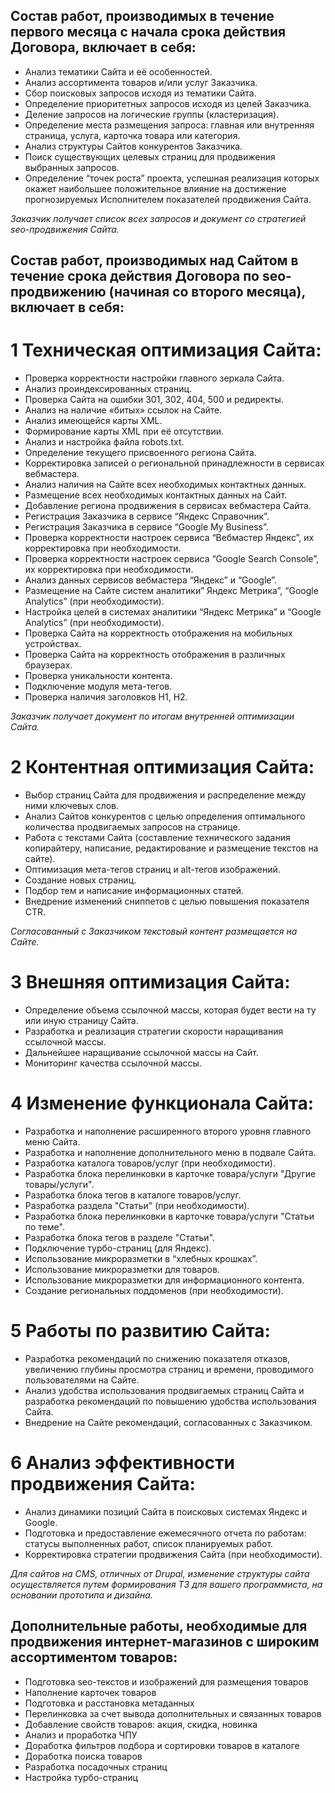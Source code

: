 ## Состав работ, производимых в течение первого месяца с начала срока действия Договора, включает в себя:
* Анализ тематики Сайта и её особенностей. 
* Анализ ассортимента товаров и/или услуг Заказчика.
* Сбор поисковых запросов исходя из тематики Сайта.
* Определение приоритетных запросов исходя из целей Заказчика.
* Деление запросов на логические группы (кластеризация).
* Определение места размещения запроса: главная или внутренняя страница, услуга, карточка 
  товара или категория.
* Анализ структуры Сайтов конкурентов Заказчика.
* Поиск существующих целевых страниц для продвижения выбранных запросов. 
* Определение “точек роста” проекта, успешная реализация которых окажет наибольшее положительное
  влияние на достижение прогнозируемых Исполнителем показателей продвижения Сайта.	

*Заказчик получает список всех запросов и документ со стратегией seo-продвижения Сайта.*

## Состав работ, производимых над Сайтом в течение срока действия Договора по seo-продвижению (начиная со второго месяца), включает в себя:

# 1 Техническая оптимизация Сайта:

* Проверка корректности настройки главного зеркала Сайта. 	
* Анализ проиндексированных страниц.
* Проверка Сайта на ошибки 301, 302, 404, 500 и редиректы.
* Анализ на наличие «битых» ссылок на Сайте.
* Анализ имеющейся карты XML.
* Формирование карты XML при её отсутствии.
* Анализ и настройка файла robots.txt.
* Определение текущего присвоенного региона Сайта. 	 	
* Корректировка записей о региональной принадлежности в сервисах вебмастера.
* Анализ наличия на Сайте всех необходимых контактных данных.
* Размещение всех необходимых контактных данных на Сайт.
* Добавление региона продвижения в сервисах вебмастера Сайта. 	
* Регистрация Заказчика в сервисе “Яндекс Справочник”.
* Регистрация Заказчика в сервисе “Google My Business”.
* Проверка корректности настроек сервиса “Вебмастер Яндекс”, их корректировка при 	необходимости.
* Проверка корректности настроек сервиса “Google Search Console”, их корректировка при 	необходимости.
* Анализ данных сервисов вебмастера “Яндекс” и “Google”.
* Размещение на Сайте систем аналитики” Яндекс Метрика”, “Google Analytics” (при необходимости).
* Настройка целей в системах аналитики “Яндекс 	Метрика” и “Google Analytics” (при необходимости).
* Проверка Сайта на корректность отображения на мобильных устройствах.
* Проверка Сайта на корректность отображения в различных браузерах.
* Проверка уникальности контента.
* Подключение модуля мета-тегов.
* Проверка наличия заголовков H1, H2.

*Заказчик получает документ по итогам внутренней оптимизации Сайта.*


# 2 Контентная оптимизация Сайта:

* Выбор страниц Сайта для продвижения и распределение между ними ключевых слов.
* Анализ Сайтов конкурентов с целью определения оптимального количества продвигаемых запросов на странице.
* Работа с текстами Сайта (составление технического задания копирайтеру, написание, редактирование и размещение текстов на сайте). 
* Оптимизация мета-тегов страниц и alt-тегов изображений.
* Создание новых страниц.
* Подбор тем и написание информационных статей.
* Внедрение изменений сниппетов с целью повышения показателя CTR.

*Согласованный с Заказчиком текстовый контент размещается на Сайте.*


# 3 Внешняя оптимизация Сайта:

* Определение объема ссылочной массы, которая будет вести на ту или иную страницу Сайта.
* Разработка и реализация стратегии скорости наращивания ссылочной массы.
* Дальнейшее наращивание ссылочной массы на Сайт.
* Мониторинг качества ссылочной массы.


# 4 Изменение функционала Сайта:

* Разработка и наполнение расширенного второго уровня главного меню Сайта.
* Разработка и наполнение дополнительного меню в подвале Сайта.
* Разработка каталога товаров/услуг (при необходимости).
* Разработка блока перелинковки в карточке товара/услуги "Другие товары/услуги".
* Разработка блока тегов в каталоге товаров/услуг.
* Разработка раздела "Статьи" (при необходимости).
* Разработка блока перелинковки в карточке товара/услуги "Статьи по теме".
* Разработка блока тегов в разделе "Статьи".
* Подключение турбо-страниц (для Яндекс).
* Использование микроразметки в “хлебных крошках”.
* Использование микроразметки для товаров.
* Использование микроразметки для информационного контента.
* Создание региональных поддоменов (при необходимости). 


# 5 Работы по развитию Сайта:

* Разработка рекомендаций по снижению показателя отказов, увеличению глубины просмотра страниц и времени, проводимого пользователями на Сайте.
* Анализ удобства использования продвигаемых страниц Сайта и разработка рекомендаций по повышению удобства использования Сайта.
* Внедрение на Сайте рекомендаций, согласованных с Заказчиком.


 # 6 Анализ эффективности продвижения Сайта:
 
* Анализ динамики позиций Сайта в поисковых системах Яндекс и Google.
* Подготовка и предоставление ежемесячного отчета по работам: статусы выполненных работ, список планируемых работ.
* Корректировка стратегии продвижения Сайта (при необходимости).

*Для сайтов на CMS, отличных от Drupal, изменение структуры сайта осуществляется путем формирования ТЗ для вашего программиста, на основании прототипа и дизайна.*

## Дополнительные работы, необходимые для продвижения интернет-магазинов с широким ассортиментом товаров:
* Подготовка seo-текстов и изображений для размещения товаров
* Наполнение карточек товаров
* Подготовка и расстановка метаданных
* Перелинковка за счет вывода дополнительных и связанных товаров
* Добавление свойств товаров: акция, скидка, новинка
* Анализ и проработка ЧПУ
* Доработка фильтров подбора и сортировки товаров в каталоге
* Доработка поиска товаров 
* Разработка посадочных страниц
* Настройка турбо-страниц

